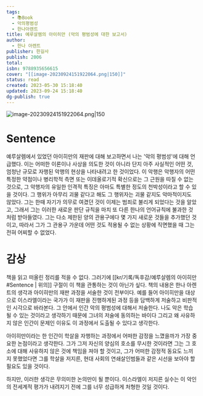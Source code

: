 ```yaml
---
tags:
  - 📚Book
  - 악의평범성
  - 한나아렌트
title: 예루살렘의 아이히만 (악의 평범성에 대한 보고서)
author:
  - 한나 아렌트
publisher: 한길사
publish: 2006
total: 
isbn: 9788935656615
cover: "[[image-20230924151922064.png|150]]"
status: read
created: 2023-05-30 15:18:40
updated: 2023-09-24 15:18:40
dg-publish: true
---
```

![image-20230924151922064.png|150](/img/user/kr/%EA%B8%B0%EB%A1%9D/assets/%EC%98%88%EB%A3%A8%EC%82%B4%EB%A0%98%EC%9D%98%20%EC%95%84%EC%9D%B4%ED%9E%88%EB%A7%8C/image-20230924151922064.png)
# Sentence

예루살렘에서 있었던 아이히만의 재판에 대해 보고하면서 나는 '악의 평범성'에 대해 언급했다. 이는 어떠한 이론이나 사상을 의도한 것이 아니라 단지 아주 사실적인 어떤 것, 엄청난 규모로 자행된 악행의 현상을 나타내려고 한 것이었다. 이 악행은 악행자의 어떤 특정한 약점이나 병리학적 측면 또는 이데올로기적 확신으로는 그 근원을 따질 수 없는 것으로, 그 악행자의 유일한 인격적 특징은 아마도 특별한 정도의 천박성이라고 할 수 있을 것이다. 
그 행위가 아무리 괴물 같다고 해도 그 행위자는 괴물 같지도 악마적이지도 않았다.
그는 한때 자기가 의무로 여겼던 것이 이제는 범죄로 불리게 되었다는 것을 알았고, 그래서 그는 이러한 새로운 판단 규칙을 마치 또 다른 한나의 언어규칙에 불과한 것처럼 받아들였다. 그는 다소 제한된 양의 관용구에다 몇 가지 새로운 것들을 추가했던 것이고, 따라서 그가 그 관용구 가운데 어떤 것도 적용될 수 없는 상황에 직면했을 때 
그는 전혀 어찌할 수 없었다.

# 감상

책을 읽고 떠올린 정리를 적을 수 없다. 그러기에 [[kr/기록/독후감/예루살렘의 아이히만#Sentence \| 위의]] 구절이 이 책을 관통하는 것이 아닌가 싶다. 책의 내용은 한나 아렌트의 생각과 아이히만의 재판 과정을 서술한 것이 전부이다. 예를 들어 아이히만을 대상으로 이스라엘이라는 국가가 이 재판을 진행하게된 과정 등을 담백하게 저술하고 비판적인 시각으로 바라본다. 그 안에서 인간 악의 평범성에 대해서 저술한다. 
나도 악은 학습될 수 있는 것이라고 생각하기 때문에 그녀의 저술에 동의하는 바이다 그리고 왜 사유하지 않은 인간이 문제인 이유도 이 과정에서 도출될 수 있다고 생각한다.

아이히만이라는 한 인간이 학살을 자행하는 과정에서 어떠한 감정을 느꼈을까가 가장 중요한 논점이라고 생각한다. 그가 그저 자신의 양심의 호소를 무시한 것이라면 그는 그 호소에 대해 사유하지 않은 것에 책임을 져야 할 것이고, 그가 어떠한 감정적 동요도 느끼지 못했었다면 그를 학살을 저지른, 현대 사회의 연쇄살인범들과 같은 시선을 보아야 할 필요도 있을 것이다. 

하지만, 이러한 생각은 무의미한 논의만이 될 뿐이다. 이스라엘이 저지른 실수는 이 악인의 전세계적 평가가 내려지기 전에 그를 너무 성급하게 처형한 것일 것이다.


